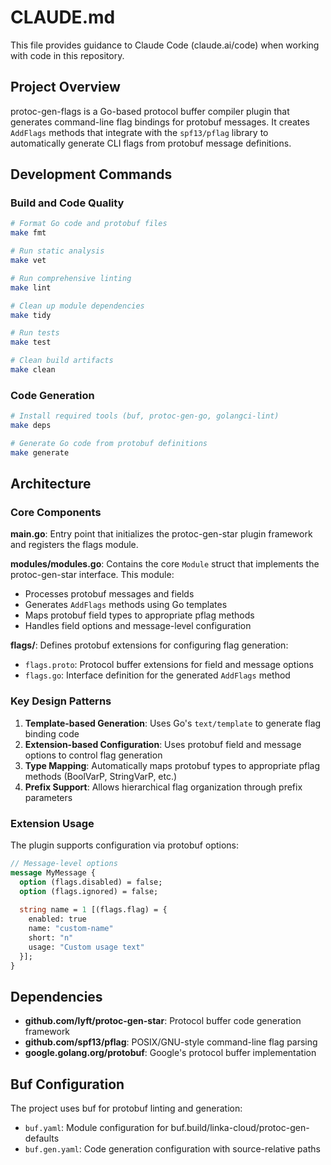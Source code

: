 # CLAUDE.md

This file provides guidance to Claude Code (claude.ai/code) when working with code in this repository.

## Project Overview

protoc-gen-flags is a Go-based protocol buffer compiler plugin that generates command-line flag bindings for protobuf messages. It creates `AddFlags` methods that integrate with the `spf13/pflag` library to automatically generate CLI flags from protobuf message definitions.

## Development Commands

### Build and Code Quality
```bash
# Format Go code and protobuf files
make fmt

# Run static analysis
make vet

# Run comprehensive linting
make lint

# Clean up module dependencies
make tidy

# Run tests
make test

# Clean build artifacts
make clean
```

### Code Generation
```bash
# Install required tools (buf, protoc-gen-go, golangci-lint)
make deps

# Generate Go code from protobuf definitions
make generate
```

## Architecture

### Core Components

**main.go**: Entry point that initializes the protoc-gen-star plugin framework and registers the flags module.

**modules/modules.go**: Contains the core `Module` struct that implements the protoc-gen-star interface. This module:
- Processes protobuf messages and fields
- Generates `AddFlags` methods using Go templates
- Maps protobuf field types to appropriate pflag methods
- Handles field options and message-level configuration

**flags/**: Defines protobuf extensions for configuring flag generation:
- `flags.proto`: Protocol buffer extensions for field and message options
- `flags.go`: Interface definition for the generated `AddFlags` method

### Key Design Patterns

1. **Template-based Generation**: Uses Go's `text/template` to generate flag binding code
2. **Extension-based Configuration**: Uses protobuf field and message options to control flag generation
3. **Type Mapping**: Automatically maps protobuf types to appropriate pflag methods (BoolVarP, StringVarP, etc.)
4. **Prefix Support**: Allows hierarchical flag organization through prefix parameters

### Extension Usage

The plugin supports configuration via protobuf options:

```protobuf
// Message-level options
message MyMessage {
  option (flags.disabled) = false;
  option (flags.ignored) = false;
  
  string name = 1 [(flags.flag) = {
    enabled: true
    name: "custom-name"
    short: "n"
    usage: "Custom usage text"
  }];
}
```

## Dependencies

- **github.com/lyft/protoc-gen-star**: Protocol buffer code generation framework
- **github.com/spf13/pflag**: POSIX/GNU-style command-line flag parsing
- **google.golang.org/protobuf**: Google's protocol buffer implementation

## Buf Configuration

The project uses buf for protobuf linting and generation:
- `buf.yaml`: Module configuration for buf.build/linka-cloud/protoc-gen-defaults
- `buf.gen.yaml`: Code generation configuration with source-relative paths